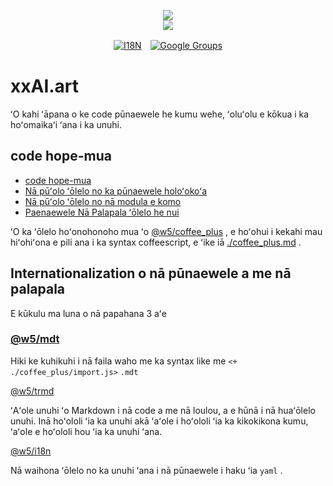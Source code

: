 <p align="center"><a href="https://xxai.art"><img src="https://cdn.jsdelivr.net/gh/xxai-art/doc/logo.svg"/></a><br/><a href="https://xxai.art"><img src="https://cdn.jsdelivr.net/gh/xxai-art/doc/xxai.svg"/></a></p><p align="center"><a href="https://github.com/xxai-art/doc#readme"><img alt="I18N" src="https://cdn.jsdelivr.net/gh/wactax/img/t.svg"/></a>　<a href="https://groups.google.com/u/0/g/xxai-art"><img alt="Google Groups" src="https://cdn.jsdelivr.net/gh/wactax/img/g-groups.svg"/></a></p>

# xxAI.art

ʻO kahi ʻāpana o ke code pūnaewele he kumu wehe, ʻoluʻolu e kōkua i ka hoʻomaikaʻi ʻana i ka unuhi.

## code hope-mua

* [code hope-mua](https://github.com/xxai-art/web)
* [Nā pūʻolo ʻōlelo no ka pūnaewele holoʻokoʻa](https://github.com/xxai-art/web/tree/main/i18n)
* [Nā pūʻolo ʻōlelo no nā modula e komo](https://github.com/wacpkg/user/tree/main/ui.i18n)
* [Paenaewele Nā Palapala ʻōlelo he nui](https://github.com/xxai-doc)

ʻO ka ʻōlelo hoʻonohonoho mua ʻo [@w5/coffee_plus](http://npmjs.com/@w5/coffee_plus) , e hoʻohui i kekahi mau hiʻohiʻona e pili ana i ka syntax coffeescript, e ʻike iā [./coffee_plus.md](./coffee_plus.md) .

## Internationalization o nā pūnaewele a me nā palapala

E kūkulu ma luna o nā papahana 3 aʻe

### [@w5/mdt](https://www.npmjs.com/package/@w5/mdt)

Hiki ke kuhikuhi i nā faila waho me ka syntax like me `<+ ./coffee_plus/import.js>` `.mdt`

[@w5/trmd](https://www.npmjs.com/package/@w5/trmd)

ʻAʻole unuhi ʻo Markdown i nā code a me nā loulou, a e hūnā i nā huaʻōlelo unuhi. Inā hoʻololi ʻia ka unuhi akā ʻaʻole i hoʻololi ʻia ka kikokikona kumu, ʻaʻole e hoʻololi hou ʻia ka unuhi ʻana.

[@w5/i18n](https://www.npmjs.com/package/@w5/i18n)

Nā waihona ʻōlelo no ka unuhi ʻana i nā pūnaewele i haku ʻia `yaml` .
